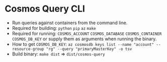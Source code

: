 # Cosmos Query CLI

- Run queries against containers from the command line.
- Required for building: `python` `pip` `az` `make`
- Required for running: `COSMOS_ACCOUNT` `COSMOS_DATABASE` `COSMOS_CONTAINER` `COSMOS_DB_KEY` or supply them as arguments when running the binary.
- How to get `COSMOS_DB_KEY`: `az cosmosdb keys list --name "account" --resource-group "rg" --query "primaryMasterKey" -o tsv`
- Build binary: `make dist` => `dist/cosmos-query`
